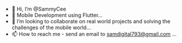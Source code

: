 - 👋 Hi, I’m @SammyCee
- 👀 Mobile Development using Flutter...
- 💞️ I’m looking to collaborate on real world projects and solving the challenges of the mobile world...
- 📫 How to reach me - send an email to samdigital793@gmail.com ...

<!---
SammyCee/SammyCee is a ✨ special ✨ repository because its `README.md` (this file) appears on your GitHub profile.
You can click the Preview link to take a look at your changes.
--->
